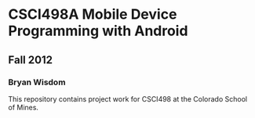 # CSCI498A Mobile Device Programming with Android
## Fall 2012 
### Bryan Wisdom 

This repository contains project work for CSCI498 at the Colorado School of Mines. 
